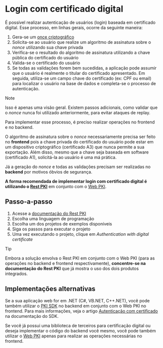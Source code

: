 ﻿# Login com certificado digital

É possível realizar autenticação de usuários (login) baseada em certificado digital. Esse processo, em linhas gerais, ocorre da seguinte
maneira:

1. Gera-se um [once criptográfico](https://pt.wikipedia.org/wiki/Nonce)
1. Solicita-se ao usuário que realize um algoritmo de assinatura sobre o *nonce* utilizando sua chave privada
1. Verifica-se o resultado do algoritmo de assinatura utilizando a chave pública do certificado do usuário
1. Valida-se o certificado do usuário
1. Se todas as validações forem bem sucedidas, a aplicação pode assumir que o usuário é realmente o titular do certificado apresentado.
   Em seguida, utiliza-se um campo chave do certificado (ex: CPF ou email) para localizar o usuário na base de dados e completa-se o
   processo de autenticação.

> [!NOTE]
> Isso é apenas uma visão geral. Existem passos adicionais, como validar que o *nonce* nunca foi utilizado anteriormente, para
> evitar ataques de replay.

Para implementar esse processo, é preciso realizar operações no frontend e no backend.

O algoritmo de assinatura sobre o *nonce* necessariamente precisa ser feito no **frontend** pois a chave privada do certificado
do usuário pode estar em um dispositivo criptográfico (certificado A3) que nunca permite a sua exportação. Além disso, mesmo que a
chave seja baseada em software (certificado A1), solicitá-la ao usuário é uma má prática.

Já a geração do *nonce* e todas as validações precisam ser realizadas no **backend** por motivos óbvios de segurança.

**A forma recomendada de implementar login com certificado digital é utilizando o [Rest PKI](../../rest-pki/index.md)** em conjunto
com o [Web PKI](../../web-pki/index.md).

## Passo-a-passo

1. Acesse a [documentação do Rest PKI](../../rest-pki/index.md)
1. Escolha uma linguagem de programação
1. Escolha um dos projetos de exemplos disponíveis
1. Siga os passos para executar o projeto
1. Uma vez executando o projeto, clique em *Authentication with digital certificate*

> [!TIP]
> Embora a solução envolva o Rest PKI em conjunto com o Web PKI (para as operações no backend e frontend respectivamente),
> **concentre-se na documentação do Rest PKI** que já mostra o uso dos dois produtos integrados.

## Implementações alternativas

Se a sua aplicação web for em .NET (C#, VB.NET, C++.NET), você pode também utilizar o [PKI SDK](../../pki-sdk/index.md) no backend
em conjunto com o Web PKI no frontend. Para mais informações, veja o artigo
[Autenticação com certificado](../../pki-sdk/signatures/web-remote.md) na documentação do SDK.

Se você já possui uma biblioteca de terceiros para certificação digital ou deseja implementar o código do backend você mesmo,
você pode também utilizar o [Web PKI](../../web-pki/index.md) apenas para realizar as operações necessárias no frontend.
